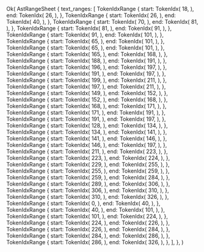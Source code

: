 Ok(
    AstRangeSheet {
        text_ranges: [
            TokenIdxRange {
                start: TokenIdx(
                    18,
                ),
                end: TokenIdx(
                    26,
                ),
            },
            TokenIdxRange {
                start: TokenIdx(
                    26,
                ),
                end: TokenIdx(
                    40,
                ),
            },
            TokenIdxRange {
                start: TokenIdx(
                    70,
                ),
                end: TokenIdx(
                    81,
                ),
            },
            TokenIdxRange {
                start: TokenIdx(
                    81,
                ),
                end: TokenIdx(
                    91,
                ),
            },
            TokenIdxRange {
                start: TokenIdx(
                    91,
                ),
                end: TokenIdx(
                    101,
                ),
            },
            TokenIdxRange {
                start: TokenIdx(
                    65,
                ),
                end: TokenIdx(
                    101,
                ),
            },
            TokenIdxRange {
                start: TokenIdx(
                    65,
                ),
                end: TokenIdx(
                    101,
                ),
            },
            TokenIdxRange {
                start: TokenIdx(
                    165,
                ),
                end: TokenIdx(
                    168,
                ),
            },
            TokenIdxRange {
                start: TokenIdx(
                    188,
                ),
                end: TokenIdx(
                    191,
                ),
            },
            TokenIdxRange {
                start: TokenIdx(
                    196,
                ),
                end: TokenIdx(
                    197,
                ),
            },
            TokenIdxRange {
                start: TokenIdx(
                    191,
                ),
                end: TokenIdx(
                    197,
                ),
            },
            TokenIdxRange {
                start: TokenIdx(
                    199,
                ),
                end: TokenIdx(
                    211,
                ),
            },
            TokenIdxRange {
                start: TokenIdx(
                    197,
                ),
                end: TokenIdx(
                    211,
                ),
            },
            TokenIdxRange {
                start: TokenIdx(
                    149,
                ),
                end: TokenIdx(
                    152,
                ),
            },
            TokenIdxRange {
                start: TokenIdx(
                    152,
                ),
                end: TokenIdx(
                    168,
                ),
            },
            TokenIdxRange {
                start: TokenIdx(
                    168,
                ),
                end: TokenIdx(
                    171,
                ),
            },
            TokenIdxRange {
                start: TokenIdx(
                    171,
                ),
                end: TokenIdx(
                    191,
                ),
            },
            TokenIdxRange {
                start: TokenIdx(
                    191,
                ),
                end: TokenIdx(
                    197,
                ),
            },
            TokenIdxRange {
                start: TokenIdx(
                    128,
                ),
                end: TokenIdx(
                    134,
                ),
            },
            TokenIdxRange {
                start: TokenIdx(
                    134,
                ),
                end: TokenIdx(
                    141,
                ),
            },
            TokenIdxRange {
                start: TokenIdx(
                    141,
                ),
                end: TokenIdx(
                    146,
                ),
            },
            TokenIdxRange {
                start: TokenIdx(
                    146,
                ),
                end: TokenIdx(
                    197,
                ),
            },
            TokenIdxRange {
                start: TokenIdx(
                    211,
                ),
                end: TokenIdx(
                    223,
                ),
            },
            TokenIdxRange {
                start: TokenIdx(
                    223,
                ),
                end: TokenIdx(
                    224,
                ),
            },
            TokenIdxRange {
                start: TokenIdx(
                    229,
                ),
                end: TokenIdx(
                    255,
                ),
            },
            TokenIdxRange {
                start: TokenIdx(
                    255,
                ),
                end: TokenIdx(
                    259,
                ),
            },
            TokenIdxRange {
                start: TokenIdx(
                    259,
                ),
                end: TokenIdx(
                    284,
                ),
            },
            TokenIdxRange {
                start: TokenIdx(
                    289,
                ),
                end: TokenIdx(
                    306,
                ),
            },
            TokenIdxRange {
                start: TokenIdx(
                    306,
                ),
                end: TokenIdx(
                    310,
                ),
            },
            TokenIdxRange {
                start: TokenIdx(
                    310,
                ),
                end: TokenIdx(
                    326,
                ),
            },
            TokenIdxRange {
                start: TokenIdx(
                    0,
                ),
                end: TokenIdx(
                    40,
                ),
            },
            TokenIdxRange {
                start: TokenIdx(
                    40,
                ),
                end: TokenIdx(
                    101,
                ),
            },
            TokenIdxRange {
                start: TokenIdx(
                    101,
                ),
                end: TokenIdx(
                    224,
                ),
            },
            TokenIdxRange {
                start: TokenIdx(
                    224,
                ),
                end: TokenIdx(
                    226,
                ),
            },
            TokenIdxRange {
                start: TokenIdx(
                    226,
                ),
                end: TokenIdx(
                    284,
                ),
            },
            TokenIdxRange {
                start: TokenIdx(
                    284,
                ),
                end: TokenIdx(
                    286,
                ),
            },
            TokenIdxRange {
                start: TokenIdx(
                    286,
                ),
                end: TokenIdx(
                    326,
                ),
            },
        ],
    },
)